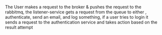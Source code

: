 The User makes a request to the broker  & pushes the request to the rabbitmq, the listener-service gets a request from the queue to either , authenticate, send an email, and log something, if a user tries to login it sends a request to the authentication service and takes action based on the result attempt